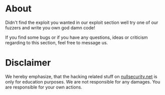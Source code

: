 About
=====
Didn't find the exploit you wanted in our exploit section well try one of our
fuzzers and write you own god damn code!

If you find some bugs or if you have any questions, ideas or criticism regarding
to this section, feel free to message us.

Disclaimer
==========
We hereby emphasize, that the hacking related stuff on
[nullsecurity.net](http://nullsecurity.net) is only for education purposes.
We are not responsible for any damages. You are responsible for your own
actions.
